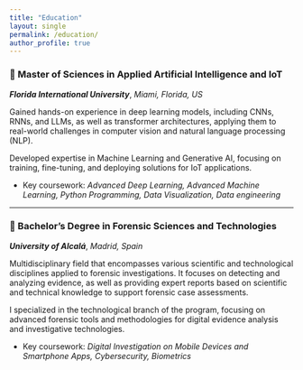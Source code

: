```yaml
---
title: "Education"
layout: single
permalink: /education/
author_profile: true
---
```

### 🔹 Master of Sciences in Applied Artificial Intelligence and IoT
**_Florida International University_**, _Miami, Florida, US_

Gained hands-on experience in deep learning models, including CNNs, RNNs, and LLMs, as well as transformer architectures, applying them to real-world challenges in computer vision and natural language processing (NLP).

Developed expertise in Machine Learning and Generative AI, focusing on training, fine-tuning, and deploying solutions for IoT applications.

- Key coursework: _Advanced Deep Learning, Advanced Machine Learning, Python Programming, Data Visualization, Data engineering_

---

### 🔹 Bachelor’s Degree in Forensic Sciences and Technologies
**_University of Alcalá_**, _Madrid, Spain_

Multidisciplinary field that encompasses various scientific and technological 
disciplines applied to forensic investigations. It focuses on detecting and analyzing evidence, as well as 
providing expert reports based on scientific and technical knowledge to support forensic case assessments.

I specialized in the technological branch of the program, focusing on advanced forensic tools and methodologies for digital evidence analysis and investigative technologies.

- Key coursework: _Digital Investigation on Mobile Devices and Smartphone Apps, Cybersecurity, Biometrics_ 
